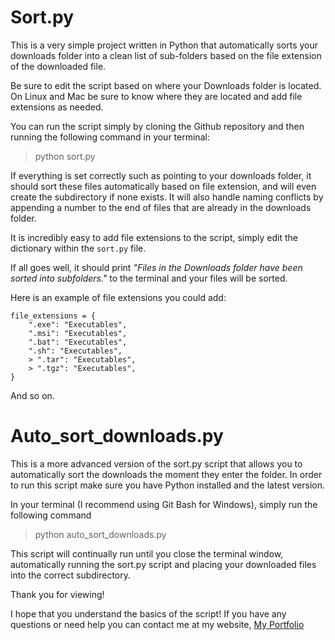 # Sort.py

This is a very simple project written in Python that automatically sorts your downloads folder into a clean list of sub-folders based on the file extension of the downloaded file.

Be sure to edit the script based on where your Downloads folder is located. On Linux and Mac be sure to know where they are located and add file extensions as needed.

You can run the script simply by cloning the Github repository and then running the following command in your terminal:

> python sort.py

If everything is set correctly such as pointing to your downloads folder, it should sort these files automatically based on file extension, and will even create the subdirectory if none exists. It will also handle naming conflicts by appending a number to the end of files that are already in the downloads folder.

It is incredibly easy to add file extensions to the script, simply edit the dictionary within the `sort.py` file.

If all goes well, it should print *"Files in the Downloads folder have been sorted into subfolders."* to the terminal and your files will be sorted.

Here is an example of file extensions you could add: 

```
file_extensions = {
    ".exe": "Executables",
    ".msi": "Executables",
    ".bat": "Executables",
    ".sh": "Executables",
    > ".tar": "Executables",
    > ".tgz": "Executables",
}
```

And so on. 

# Auto_sort_downloads.py 

This is a more advanced version of the sort.py script that allows you to automatically sort the downloads the moment they enter the folder. In order to run this script make sure you have Python installed and the latest version.

In your terminal (I recommend using Git Bash for Windows), simply run the following command 

> python auto_sort_downloads.py

This script will continually run until you close the terminal window, automatically running the sort.py script and placing your downloaded files into the correct subdirectory.

Thank you for viewing! 

I hope that you understand the basics of the script! If you have any questions or need help you can contact me at my website, [My Portfolio](https://strong-star.netlify.app)